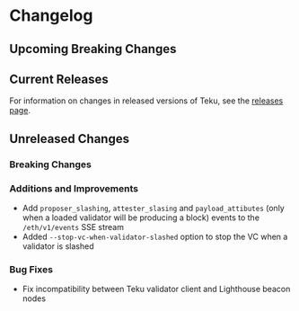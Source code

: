 # Changelog

## Upcoming Breaking Changes

## Current Releases

For information on changes in released versions of Teku, see
the [releases page](https://github.com/Consensys/teku/releases).

## Unreleased Changes

### Breaking Changes

### Additions and Improvements
- Add `proposer_slashing`, `attester_slasing` and `payload_attibutes` (only when a loaded validator will be producing a block) events to the `/eth/v1/events` SSE stream
- Added `--stop-vc-when-validator-slashed` option to stop the VC when a validator is slashed

### Bug Fixes
- Fix incompatibility between Teku validator client and Lighthouse beacon nodes
